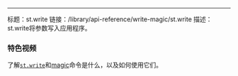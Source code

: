 ---
标题：st.write
链接：/library/api-reference/write-magic/st.write
描述：st.write将参数写入应用程序。

<Autofunction function="streamlit.write" />

### 特色视频

了解[`st.write`](/library/api-reference/write-magic/st.write)和[magic](/library/api-reference/write-magic/magic)命令是什么，以及如何使用它们。

<YouTube videoId="wpDuY9I2fDg" />
